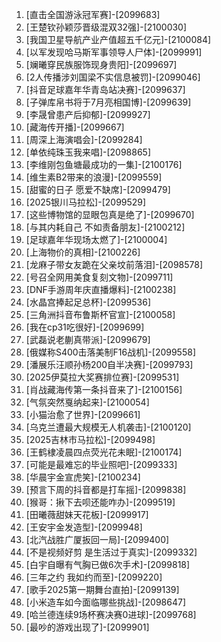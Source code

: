 
1. [直击全国游泳冠军赛]-[2099683]
1. [王楚钦孙颖莎晋级混双32强]-[2100030]
1. [我国卫星导航产业产值超五千亿元]-[2100084]
1. [以军发现哈马斯军事领导人尸体]-[2099991]
1. [斓曦穿民族服饰现身贵阳]-[2099697]
1. [2人传播涉刘国梁不实信息被罚]-[2099046]
1. [抖音足球嘉年华青岛站决赛]-[2099637]
1. [子弹库帛书将于7月亮相国博]-[2099639]
1. [李晟曾患产后抑郁]-[2099927]
1. [藏海传开播]-[2099667]
1. [周深上海演唱会]-[2099284]
1. [单依纯珠玉我来唱]-[2098865]
1. [李维刚包鱼塘最成功的一集]-[2100176]
1. [维生素B2带来的浪漫]-[2099559]
1. [甜蜜的日子 愿爱不缺席]-[2099479]
1. [2025银川马拉松]-[2099529]
1. [这些博物馆的显眼包真是绝了]-[2099670]
1. [与其内耗自己 不如责备朋友]-[2100212]
1. [足球嘉年华现场太燃了]-[2100004]
1. [上海物价的真相]-[2100226]
1. [龙麻子带女友跪在父亲坟前落泪]-[2098578]
1. [号召全网用美食复刻文物]-[2099711]
1. [DNF手游周年庆直播爆料]-[2100238]
1. [水晶宫捧起足总杯]-[2099536]
1. [三角洲抖音布鲁斯杯官宣]-[2100058]
1. [我在cp31吃很好]-[2099699]
1. [武磊说老蒯真带派]-[2099679]
1. [俄媒称S400击落美制F16战机]-[2099558]
1. [潘展乐汪顺孙杨200自半决赛]-[2099793]
1. [2025伊莫拉大奖赛排位赛]-[2099531]
1. [肖战藏海传第一条抖音来了]-[2100156]
1. [气氛突然戛纳起来]-[2100054]
1. [小猫治愈了世界]-[2099661]
1. [乌克兰遭最大规模无人机袭击]-[2100120]
1. [2025吉林市马拉松]-[2099498]
1. [王鹤棣凌晨四点荧光花未眠]-[2100174]
1. [可能是最难忘的毕业照吧]-[2099333]
1. [华晨宇金宣虎笑]-[2100234]
1. [预言下周的抖音都是打车摇]-[2099838]
1. [猴哥：揪下去呗还能咋办]-[2099519]
1. [田曦薇甜妹天花板]-[2099917]
1. [王安宇金发造型]-[2099948]
1. [北汽战胜广厦扳回一局]-[2099400]
1. [不是视频好剪 是生活过于真实]-[2099332]
1. [白宇自曝有气胸已做6次手术]-[2099818]
1. [三年之约 我如约而至]-[2099220]
1. [歌手2025第一期舞台直拍]-[2099139]
1. [小米造车如今面临哪些挑战]-[2098647]
1. [哈兰德连续9场杯赛决赛0进球]-[2099768]
1. [最吵的游戏出现了]-[2099901]